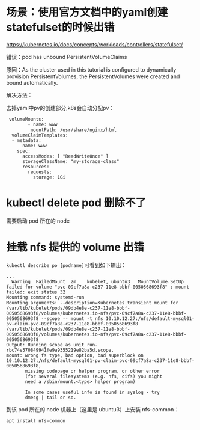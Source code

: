 

#  场景：使用官方文档中的yaml创建statefulset的时候出错

https://kubernetes.io/docs/concepts/workloads/controllers/statefulset/

错误：pod has unbound PersistentVolumeClaims

原因：As the cluster used in this tutorial is configured to dynamically provision PersistentVolumes, the PersistentVolumes were created and bound automatically.

解决方法：

去掉yaml中pv的创建部分,k8s会自动分配pv：

```
 volumeMounts:
        - name: www
         mountPath: /usr/share/nginx/html
  volumeClaimTemplates:
  - metadata:
      name: www
    spec:
      accessModes: [ "ReadWriteOnce" ]
      storageClassName: "my-storage-class"
      resources:
        requests:
          storage: 1Gi
```

#  kubectl delete pod <pod-name> 删除不了

需要启动 pod 所在的 node

# 挂载 nfs 提供的 volume 出错

`kubectl describe po [podname]`可看到如下输出：

```
...
  Warning  FailedMount  2m    kubelet, ubuntu3   MountVolume.SetUp failed for volume "pvc-09cf7a8a-c237-11e8-bbbf-0050568693f8" : mount failed: exit status 32
Mounting command: systemd-run
Mounting arguments: --description=Kubernetes transient mount for /var/lib/kubelet/pods/09db4e8e-c237-11e8-bbbf-0050568693f8/volumes/kubernetes.io~nfs/pvc-09cf7a8a-c237-11e8-bbbf-0050568693f8 --scope -- mount -t nfs 10.10.12.27:/nfs/default-mysql01-pv-claim-pvc-09cf7a8a-c237-11e8-bbbf-0050568693f8 /var/lib/kubelet/pods/09db4e8e-c237-11e8-bbbf-0050568693f8/volumes/kubernetes.io~nfs/pvc-09cf7a8a-c237-11e8-bbbf-0050568693f8
Output: Running scope as unit run-rbc74e570849941fe9a9355219e82ba5d.scope.
mount: wrong fs type, bad option, bad superblock on 10.10.12.27:/nfs/default-mysql01-pv-claim-pvc-09cf7a8a-c237-11e8-bbbf-0050568693f8,
       missing codepage or helper program, or other error
       (for several filesystems (e.g. nfs, cifs) you might
       need a /sbin/mount.<type> helper program)

       In some cases useful info is found in syslog - try
       dmesg | tail or so.
```

到该 pod 所在的 node 机器上（这里是 ubuntu3）上安装 nfs-common：

`apt install nfs-common`
